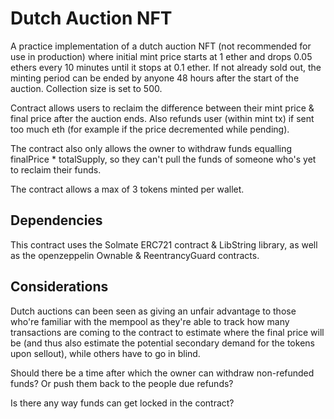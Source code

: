 # Dutch Auction NFT

A practice implementation of a dutch auction NFT (not recommended for use in production) where initial mint price starts at 1 ether and drops 0.05 ethers every 10 minutes until it stops at 0.1 ether. If not already sold out, the minting period can be ended by anyone 48 hours after the start of the auction. Collection size is set to 500.

Contract allows users to reclaim the difference between their mint price & final price after the auction ends. Also refunds user (within mint tx) if sent too much eth (for example if the price decremented while pending).

The contract also only allows the owner to withdraw funds equalling finalPrice * totalSupply, so they can't pull the funds of someone who's yet to reclaim their funds.

The contract allows a max of 3 tokens minted per wallet.

## Dependencies

This contract uses the Solmate ERC721 contract & LibString library, as well as the openzeppelin Ownable & ReentrancyGuard contracts.

## Considerations
Dutch auctions can been seen as giving an unfair advantage to those who're familiar with the mempool as they're able to track how many transactions are coming to the contract to estimate where the final price will be (and thus also estimate the potential secondary demand for the tokens upon sellout), while others have to go in blind.

Should there be a time after which the owner can withdraw non-refunded funds? Or push them back to the people due refunds?

Is there any way funds can get locked in the contract?
